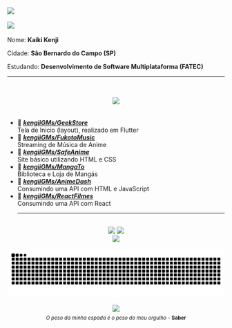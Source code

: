 ## 
<img src="https://user-images.githubusercontent.com/80048095/222851948-5fd136a3-9b76-4c44-a07c-8fc7e3956aff.png" width="250" align="left"/>
<br>
<br>
<img src="https://img.shields.io/static/v1?label=Perfil&message=KengiiGMs&color=yellow&style=for-the-badge&logo=Github">
<p>

   Nome: **Kaiki Kenji**
   
   Cidade: **São Bernardo do Campo (SP)**
   
   Estudando: **Desenvolvimento de Software Multiplataforma (FATEC)**
   
</p>
   <hr>
   <br/>
   <br/>
   
   <div align="center">
      <img src="https://user-images.githubusercontent.com/80048095/222839086-64094735-866b-498a-a782-db3c137941b1.png"         width="750" />
   </div>

   </br> 
  
   * 📗 [***kengiiGMs/GeekStore***](https://github.com/kengiiGMs/GeekStore.git) <br/>
    Tela de Inicio (layout), realizado em Flutter
   * 📗 [***kengiiGMs/FukotoMusic***](https://github.com/kengiiGMs/FukotoMusic) <br/>
    Streaming de Música de Anime
   * 📗 [***kengiiGMs/SafeAnime***](https://github.com/kengiiGMs/SafeAnime) <br/>
    Site básico utilizando HTML e CSS
   * 📗 [***kengiiGMs/MangaTo***](https://github.com/kengiiGMs/MangaTo) <br/>
    Biblioteca e Loja de Mangás
   * 📗 [***kengiiGMs/AnimeDash***](https://github.com/kengiiGMs/animeDash) <br/>
    Consumindo uma API com HTML e JavaScript
   * 📗 [***kengiiGMs/ReactFilmes***](https://github.com/kengiiGMs/ReactFilmes) <br/>
    Consumindo uma API com React
      <hr>
   </br>


   <div align="center"> 
      <img height="170px" src="https://github-readme-stats-sigma-five.vercel.app/api?username=KengiiGMs&show_icons=true&theme=algolia">
      <img height="170px" src="https://github-readme-stats-sigma-five.vercel.app/api/top-langs/?username=KengiiGMs&layout=compact&theme=algolia">  
   </div>

   <div align="center" > 
       <img height="40px" src="https://skillicons.dev/icons?i=html,css,bootstrap,react,js,jquery,ts,php,mysql,java,cs,python,flutter" />

   ![Snake animation](https://github.com/KengiiGMs/KengiiGMs/blob/output/github-contribution-grid-snake.svg)

   </div>

</div>


<p align="center">
   <img src="https://user-images.githubusercontent.com/80048095/222841582-6b7be642-0a5a-44ce-82f8-e288da8f4c81.gif" align="center"><br/>
   <sub> <i>O peso da minha espada é o peso do meu orgulho</i> - <b>Saber</b></sub>
</p>

## 




 
